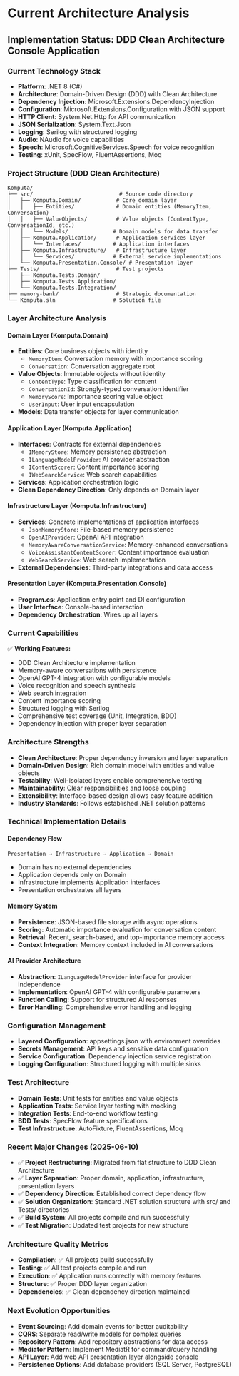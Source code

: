 # Current Architecture Analysis

## Implementation Status: DDD Clean Architecture Console Application

### Current Technology Stack
- **Platform**: .NET 8 (C#)
- **Architecture**: Domain-Driven Design (DDD) with Clean Architecture
- **Dependency Injection**: Microsoft.Extensions.DependencyInjection
- **Configuration**: Microsoft.Extensions.Configuration with JSON support
- **HTTP Client**: System.Net.Http for API communication
- **JSON Serialization**: System.Text.Json
- **Logging**: Serilog with structured logging
- **Audio**: NAudio for voice capabilities
- **Speech**: Microsoft.CognitiveServices.Speech for voice recognition
- **Testing**: xUnit, SpecFlow, FluentAssertions, Moq

### Project Structure (DDD Clean Architecture)

```
Komputa/
├── src/                           # Source code directory
│   ├── Komputa.Domain/           # Core domain layer
│   │   ├── Entities/             # Domain entities (MemoryItem, Conversation)
│   │   ├── ValueObjects/         # Value objects (ContentType, ConversationId, etc.)
│   │   └── Models/              # Domain models for data transfer
│   ├── Komputa.Application/      # Application services layer
│   │   └── Interfaces/          # Application interfaces
│   ├── Komputa.Infrastructure/   # Infrastructure layer
│   │   └── Services/            # External service implementations
│   └── Komputa.Presentation.Console/ # Presentation layer
├── Tests/                        # Test projects
│   ├── Komputa.Tests.Domain/
│   ├── Komputa.Tests.Application/
│   └── Komputa.Tests.Integration/
├── memory-bank/                  # Strategic documentation
└── Komputa.sln                  # Solution file
```

### Layer Architecture Analysis

#### Domain Layer (Komputa.Domain)
- **Entities**: Core business objects with identity
  - `MemoryItem`: Conversation memory with importance scoring
  - `Conversation`: Conversation aggregate root
- **Value Objects**: Immutable objects without identity
  - `ContentType`: Type classification for content
  - `ConversationId`: Strongly-typed conversation identifier
  - `MemoryScore`: Importance scoring value object
  - `UserInput`: User input encapsulation
- **Models**: Data transfer objects for layer communication

#### Application Layer (Komputa.Application)
- **Interfaces**: Contracts for external dependencies
  - `IMemoryStore`: Memory persistence abstraction
  - `ILanguageModelProvider`: AI provider abstraction
  - `IContentScorer`: Content importance scoring
  - `IWebSearchService`: Web search capabilities
- **Services**: Application orchestration logic
- **Clean Dependency Direction**: Only depends on Domain layer

#### Infrastructure Layer (Komputa.Infrastructure)
- **Services**: Concrete implementations of application interfaces
  - `JsonMemoryStore`: File-based memory persistence
  - `OpenAIProvider`: OpenAI API integration
  - `MemoryAwareConversationService`: Memory-enhanced conversations
  - `VoiceAssistantContentScorer`: Content importance evaluation
  - `WebSearchService`: Web search implementation
- **External Dependencies**: Third-party integrations and data access

#### Presentation Layer (Komputa.Presentation.Console)
- **Program.cs**: Application entry point and DI configuration
- **User Interface**: Console-based interaction
- **Dependency Orchestration**: Wires up all layers

### Current Capabilities
✅ **Working Features:**
- DDD Clean Architecture implementation
- Memory-aware conversations with persistence
- OpenAI GPT-4 integration with configurable models
- Voice recognition and speech synthesis
- Web search integration
- Content importance scoring
- Structured logging with Serilog
- Comprehensive test coverage (Unit, Integration, BDD)
- Dependency injection with proper layer separation

### Architecture Strengths
- **Clean Architecture**: Proper dependency inversion and layer separation
- **Domain-Driven Design**: Rich domain model with entities and value objects
- **Testability**: Well-isolated layers enable comprehensive testing
- **Maintainability**: Clear responsibilities and loose coupling
- **Extensibility**: Interface-based design allows easy feature addition
- **Industry Standards**: Follows established .NET solution patterns

### Technical Implementation Details

#### Dependency Flow
```
Presentation → Infrastructure → Application → Domain
```
- Domain has no external dependencies
- Application depends only on Domain
- Infrastructure implements Application interfaces
- Presentation orchestrates all layers

#### Memory System
- **Persistence**: JSON-based file storage with async operations
- **Scoring**: Automatic importance evaluation for conversation content
- **Retrieval**: Recent, search-based, and top-importance memory access
- **Context Integration**: Memory context included in AI conversations

#### AI Provider Architecture
- **Abstraction**: `ILanguageModelProvider` interface for provider independence
- **Implementation**: OpenAI GPT-4 with configurable parameters
- **Function Calling**: Support for structured AI responses
- **Error Handling**: Comprehensive error handling and logging

### Configuration Management
- **Layered Configuration**: appsettings.json with environment overrides
- **Secrets Management**: API keys and sensitive data configuration
- **Service Configuration**: Dependency injection service registration
- **Logging Configuration**: Structured logging with multiple sinks

### Test Architecture
- **Domain Tests**: Unit tests for entities and value objects
- **Application Tests**: Service layer testing with mocking
- **Integration Tests**: End-to-end workflow testing
- **BDD Tests**: SpecFlow feature specifications
- **Test Infrastructure**: AutoFixture, FluentAssertions, Moq

### Recent Major Changes (2025-06-10)
- ✅ **Project Restructuring**: Migrated from flat structure to DDD Clean Architecture
- ✅ **Layer Separation**: Proper domain, application, infrastructure, presentation layers
- ✅ **Dependency Direction**: Established correct dependency flow
- ✅ **Solution Organization**: Standard .NET solution structure with src/ and Tests/ directories
- ✅ **Build System**: All projects compile and run successfully
- ✅ **Test Migration**: Updated test projects for new structure

### Architecture Quality Metrics
- **Compilation**: ✅ All projects build successfully
- **Testing**: ✅ All test projects compile and run
- **Execution**: ✅ Application runs correctly with memory features
- **Structure**: ✅ Proper DDD layer organization
- **Dependencies**: ✅ Clean dependency direction maintained

### Next Evolution Opportunities
- **Event Sourcing**: Add domain events for better auditability
- **CQRS**: Separate read/write models for complex queries
- **Repository Pattern**: Add repository abstractions for data access
- **Mediator Pattern**: Implement MediatR for command/query handling
- **API Layer**: Add web API presentation layer alongside console
- **Persistence Options**: Add database providers (SQL Server, PostgreSQL)
